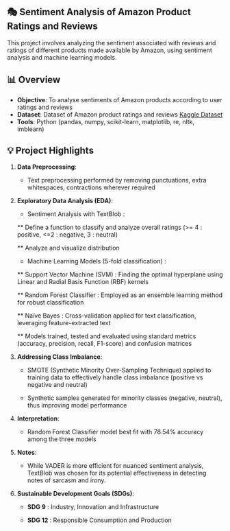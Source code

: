 ## 🎭 Sentiment Analysis of Amazon Product Ratings and Reviews
This project involves analyzing the sentiment associated with reviews and ratings of different products made available by Amazon, using sentiment analysis and machine learning models.

## 📊 Overview

* **Objective**: To analyse sentiments of Amazon products according to user ratings and reviews
* **Dataset**: Dataset of Amazon product ratings and reviews [Kaggle Dataset](https://www.kaggle.com/datasets/tarkkaanko/amazon/data)
* **Tools**: Python (pandas, numpy, scikit-learn, matplotlib, re, nltk, imblearn)

## 💡 Project Highlights

1.  **Data Preprocessing**:
    * Text preprocessing performed by removing punctuations, extra whitespaces, contractions wherever required
2.  **Exploratory Data Analysis (EDA)**:
    * Sentiment Analysis with TextBlob :
    
    ** Define a function to classify and analyze overall ratings (>= 4 : positive, <=2 : negative, 3 : neutral)
    
    ** Analyze and visualize distribution
    
    * Machine Learning Models (5-fold classification) :
    
    ** Support Vector Machine (SVM) : Finding the optimal hyperplane using Linear and Radial Basis Function (RBF) kernels
    
    ** Random Forest Classifier : Employed as an ensemble learning method for robust classification
    
    ** Naïve Bayes : Cross-validation applied for text classification, leveraging feature-extracted text
    
    ** Models trained, tested and evaluated using standard metrics (accuracy, precision, recall, F1-score) and confusion matrices
3.  **Addressing Class Imbalance**:
    * SMOTE (Synthetic Minority Over-Sampling Technique) applied to training data to effectively handle class imbalance (positive vs negative and neutral)
   
    * Synthetic samples generated for minority classes (negative, neutral), thus improving model performance
4.  **Interpretation**:
    * Random Forest Classifier model best fit with 78.54% accuracy among the three models
5.  **Notes**:
    * While VADER is more efficient for nuanced sentiment analysis, TextBlob was chosen for its potential effectiveness in detecting notes of sarcasm and irony.
6.  **Sustainable Development Goals (SDGs)**:
    * **SDG 9** : Industry, Innovation and Infrastructure
   
    * **SDG 12** : Responsible Consumption and Production 
